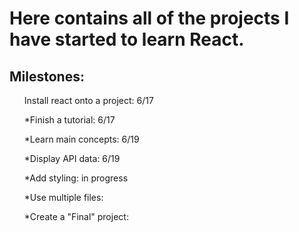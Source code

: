 <h1>Here contains all of the projects I have started to learn React.</h1>
<h2>Milestones:</h2>
	<ul>Install react onto a project: 6/17</ul>
  <ul>*Finish a tutorial: 6/17</ul>
  <ul>*Learn main concepts: 6/19</ul>
  <ul>*Display API data: 6/19</ul>
  <ul>*Add styling: in progress</ul>
  <ul>*Use multiple files:</ul>
  <ul>*Create a "Final" project:</ul>
